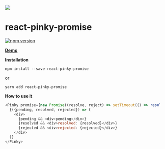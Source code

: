 
![](http://i.imgur.com/epeP715.png)
# react-pinky-promise

[![npm version](https://badge.fury.io/js/react-pinky-promise.svg)](https://badge.fury.io/js/react-pinky-promise)

[**Demo**](http://react-pinky-promise.surge.sh/)

**Installation**

```
npm install --save react-pinky-promise
```

or

```
yarn add react-pinky-promise
```

**How to use it**

```js
<Pinky promise={new Promise((resolve, reject) => setTimeout(() => resolve('Yay after 3s'), 3000))}>
  {({pending, resolved, rejected}) => (
    <div>
      {pending && <div>pending</div>}
      {resolved && <div>resolved: {resolved}</div>}
      {rejected && <div>rejected: {rejected}</div>}
    </div>
  )}
</Pinky>
```

